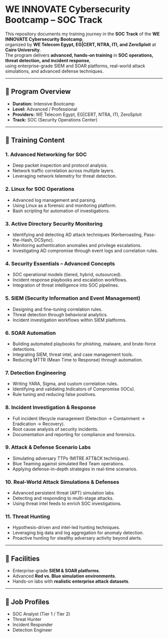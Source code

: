 # WE INNOVATE Cybersecurity Bootcamp – SOC Track  

This repository documents my training journey in the **SOC Track** of the **WE INNOVATE Cybersecurity Bootcamp**,  
organized by **WE Telecom Egypt, EG|CERT, NTRA, ITI, and ZeroSploit** at **Cairo University**.  
The program delivers **advanced, hands-on training** in **SOC operations, threat detection, and incident response**,  
using enterprise-grade SIEM and SOAR platforms, real-world attack simulations, and advanced defense techniques.  

---

## 📌 Program Overview  
- **Duration:** Intensive Bootcamp  
- **Level:** Advanced / Professional  
- **Providers:** WE Telecom Egypt, EG|CERT, NTRA, ITI, ZeroSploit  
- **Track:** SOC (Security Operations Center)  

---

## 🔐 Training Content  

### 1. Advanced Networking for SOC  
- Deep packet inspection and protocol analysis.  
- Network traffic correlation across multiple layers.  
- Leveraging network telemetry for threat detection.  

### 2. Linux for SOC Operations  
- Advanced log management and parsing.  
- Using Linux as a forensic and monitoring platform.  
- Bash scripting for automation of investigations.  

### 3. Active Directory Security Monitoring  
- Identifying and detecting AD attack techniques (Kerberoasting, Pass-the-Hash, DCSync).  
- Monitoring authentication anomalies and privilege escalations.  
- Investigating AD compromise through event logs and correlation rules.  

### 4. Security Essentials – Advanced Concepts  
- SOC operational models (tiered, hybrid, outsourced).  
- Incident response playbooks and escalation workflows.  
- Integration of threat intelligence into SOC pipelines.  

### 5. SIEM (Security Information and Event Management)  
- Designing and fine-tuning correlation rules.  
- Threat detection through behavioral analytics.  
- Incident investigation workflows within SIEM platforms.  

### 6. SOAR Automation  
- Building automated playbooks for phishing, malware, and brute-force detections.  
- Integrating SIEM, threat intel, and case management tools.  
- Reducing MTTR (Mean Time to Response) through automation.  

### 7. Detection Engineering  
- Writing YARA, Sigma, and custom correlation rules.  
- Identifying and validating Indicators of Compromise (IOCs).  
- Rule tuning and reducing false positives.  

### 8. Incident Investigation & Response  
- Full incident lifecycle management (Detection → Containment → Eradication → Recovery).  
- Root cause analysis of security incidents.  
- Documentation and reporting for compliance and forensics.  

### 9. Attack & Defense Scenario Labs  
- Simulating adversary TTPs (MITRE ATT&CK techniques).  
- Blue Teaming against simulated Red Team operations.  
- Applying defense-in-depth strategies in real-time scenarios.  

### 10. Real-World Attack Simulations & Defenses  
- Advanced persistent threat (APT) simulation labs.  
- Detecting and responding to multi-stage attacks.  
- Using threat intel feeds to enrich SOC investigations.  

### 11. Threat Hunting  
- Hypothesis-driven and intel-led hunting techniques.  
- Leveraging big data and log aggregation for anomaly detection.  
- Proactive hunting for stealthy adversary activity beyond alerts.  

---

## 🧪 Facilities  
- Enterprise-grade **SIEM & SOAR platforms**.  
- Advanced **Red vs. Blue simulation environments**.  
- Hands-on labs with **realistic enterprise attack datasets**.  

---

## 🎯 Job Profiles  
- SOC Analyst (Tier 1 / Tier 2)  
- Threat Hunter  
- Incident Responder  
- Detection Engineer  
